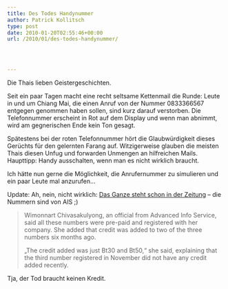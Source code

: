 ```yaml
---
title: Des Todes Handynummer
author: Patrick Kollitsch
type: post
date: 2010-01-20T02:55:46+00:00
url: /2010/01/des-todes-handynummer/




---
```

Die Thais lieben Geistergeschichten.

Seit ein paar Tagen macht eine recht seltsame Kettenmail die Runde: Leute in und um Chiang Mai, die einen Anruf von der Nummer 0833366567 entgegen genommen haben sollen, sind kurz darauf verstorben. Die Telefonnummer erscheint in Rot auf dem Display und wenn man abnimmt, wird am gegnerischen Ende kein Ton gesagt. 

Spätestens bei der roten Telefonnummer hört die Glaubwürdigkeit dieses Gerüchts für den gelernten Farang auf. Witzigerweise glauben die meisten Thais diesen Unfug und forwarden Unmengen an hilfreichen Mails. Haupttipp: Handy ausschalten, wenn man es nicht wirklich braucht. 

Ich hätte nun gerne die Möglichkeit, die Anrufernummer zu simulieren und ein paar Leute mal anzurufen&#8230;

Update: Ah, nein, nicht wirklich: [Das Ganze steht schon in der Zeitung][1] &#8211; die Nummern sind von <span class="caps">AIS</span> ;) 

> Wimonnart Chivasakulyong, an official from Advanced Info Service, said all these numbers were pre-paid and registered with her company. She added that credit was added to two of the three numbers six months ago.
> 
> &#8222;The credit added was just Bt30 and Bt50,&#8220; she said, explaining that the third number registered in November did not have any credit added recently.

Tja, der Tod braucht keinen Kredit.

 [1]: http://www.nationmultimedia.com/home/2010/01/21/national/Rumours-of-killing-phone-calls-rife-in-Lampang-30120747.html